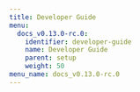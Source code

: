 ```yaml
---
title: Developer Guide
menu:
  docs_v0.13.0-rc.0:
    identifier: developer-guide
    name: Developer Guide
    parent: setup
    weight: 50
menu_name: docs_v0.13.0-rc.0
---
```

